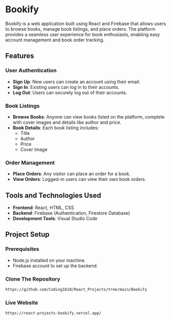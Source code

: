# Bookify

Bookify is a web application built using React and Firebase that allows users to browse books, manage book listings, and place orders. The platform provides a seamless user experience for book enthusiasts, enabling easy account management and book order tracking.

## Features

### User Authentication
- **Sign Up**: New users can create an account using their email.
- **Sign In**: Existing users can log in to their accounts.
- **Log Out**: Users can securely log out of their accounts.

### Book Listings
- **Browse Books**: Anyone can view books listed on the platform, complete with cover images and details like author and price.
- **Book Details**: Each book listing includes:
  - Title
  - Author
  - Price
  - Cover Image

### Order Management
- **Place Orders**: Any visitor can place an order for a book.
- **View Orders**: Logged-in users can view their own book orders.

## Tools and Technologies Used
- **Frontend**: React, HTML, CSS
- **Backend**: Firebase (Authentication, Firestore Database)
- **Development Tools**: Visual Studio Code

## Project Setup

### Prerequisites
- Node.js installed on your machine.
- Firebase account to set up the backend.

### Clone The Repository
   ```bash
   https://github.com/Coding1610/React_Projects/tree/main/Bookify
   ```
### Live Website
   ```bash
   https://react-projects-bookify.vercel.app/
   ```

